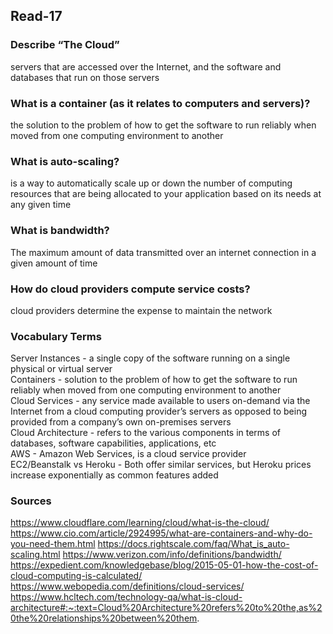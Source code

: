 ## Read-17

### Describe “The Cloud”
servers that are accessed over the Internet, and the software and databases that run on those servers

### What is a container (as it relates to computers and servers)?
the solution to the problem of how to get the software to run reliably when moved from one computing environment to another

### What is auto-scaling?
is a way to automatically scale up or down the number of computing resources that are being allocated to your application based on its needs at any given time

### What is bandwidth?
The maximum amount of data transmitted over an internet connection in a given amount of time
  
### How do cloud providers compute service costs?
cloud providers determine the expense to maintain the network

### Vocabulary Terms
Server Instances - a single copy of the software running on a single physical or virtual server  
Containers - solution to the problem of how to get the software to run reliably when moved from one computing environment to another  
Cloud Services - any service made available to users on-demand via the Internet from a cloud computing provider’s servers as opposed to being provided from a company’s own on-premises servers  
Cloud Architecture - refers to the various components in terms of databases, software capabilities, applications, etc  
AWS - Amazon Web Services, is a cloud service provider  
EC2/Beanstalk vs Heroku - Both offer similar services, but Heroku prices increase exponentially as common features added  


### Sources
https://www.cloudflare.com/learning/cloud/what-is-the-cloud/
https://www.cio.com/article/2924995/what-are-containers-and-why-do-you-need-them.html
https://docs.rightscale.com/faq/What_is_auto-scaling.html
https://www.verizon.com/info/definitions/bandwidth/
https://expedient.com/knowledgebase/blog/2015-05-01-how-the-cost-of-cloud-computing-is-calculated/
https://www.webopedia.com/definitions/cloud-services/
https://www.hcltech.com/technology-qa/what-is-cloud-architecture#:~:text=Cloud%20Architecture%20refers%20to%20the,as%20the%20relationships%20between%20them.
